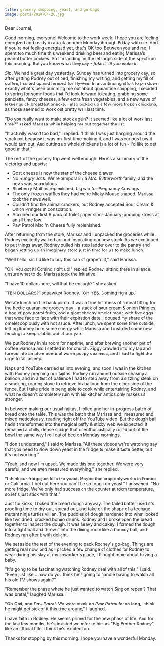 ```yaml
---
title: grocery shopping, yeast, and go-bags
image: posts/2020-04-20.jpg
---
```


Dear Journal,

Good morning, everyone!  Welcome to the work week.  I hope you are
feeling energized and ready to attack another Monday through Friday
with me.  And if you're not feeling energized yet, that's OK too.
Between you and me, I spent too much time this weekend drinking beer
and eating Marissa's peanut butter cookies.  So I'm landing on the
lethargic side of the spectrum this morning.  But you know what they
say - _fake it 'til you make it_.

_Sip_.  We had a great day yesterday.  Sunday has turned into grocery
day, so after getting Rodney out of bed, finishing my writing, and
getting my fill of coffee, I suited up and headed for Hy-Vee.  In a
continuing effort to pin down exactly what's been bumming me out about
quarantine shopping, I decided to spring for some foods that I'd look
forward to eating, grabbing some pancietta, fancy cheeses, a few extra
fresh vegetables, and a new wave of _lekker_ quick breakfast snacks.
I also picked up a few more frozen chickens, as those seemed to work
out pretty well last time.

"Do you really want to make stock again?  It seemed like a lot of work
last time?" asked Marissa while helping me put together the list.

"It actually wasn't too bad," I replied.  "I think I was just hanging
around the stock pot because it was my first time making it, and I was
curious how it would turn out.  And cutting up whole chickens is a lot
of fun - I'd like to get good at that."

The rest of the grocery trip went well enough.  Here's a summary of
the victories and upsets:

- Goat cheese is now the star of the cheese drawer.
- No _Hungry Jack_.  We're temporarily a _Mrs. Butterworth_ family,
  and the news was scandalous
- Blueberry Muffins replenished, big win for Pregnancy Cravings
- The only frozen waffles they had we're Micky Mouse shaped.  Marissa
  took the news well.
- Couldn't find the animal crackers, but Rodney accepted Sour Cream &
  Onion Pringles in consolation.
- Acquired our first 8 pack of toilet paper since January; pooping
  stress at an all time low.
- Paw Patrol Mac 'n Cheese fully replenished.

After returning from the store, Marissa and I unpacked the groceries
while Rodney excitedly walked around inspecting our new stock.  As we
continued to put things away, Rodney pulled his step ladder over to
the pantry and began setting up an imaginary store just in time for us
to make lunch.

"Well hello, sir.  I'd like to buy this can of grapefruit," said Marissa.

"OK, you got it!  Coming right up!" replied Rodney, sitting there in
silence, unsure what to do.  Marissa took the initiative.

"I have 10 dollars here, will that be enough?" she asked.

"TEN DOLLARS?" squawked Rodney.  "OH YES.  Coming right up."

We ate lunch on the back porch.  It was a true hot mess of a meal
fitting for the hectic quarantine grocery day - a stack of sour cream
& onion Pringles, a bag of paw patrol fruits, and a giant cheesy
omelet made with five eggs that were face to face with their
expiration date.  I doused my share of the omelet copiously with hot
sauce.  After lunch, we spent some time outside, letting Rodney burn
some energy while Marissa and I installed some new fencing to keep
rabbits out of our yard.

We put Rodney in his room for naptime, and after brewing another pot
of coffee Marissa and I settled in for church.  Ziggy crawled into my
lap and turned into an atom bomb of warm puppy coziness, and I had to
fight the urge to fall asleep.

Naps and YouTube carried us into evening, and soon I was in the
kitchen with Rodney prepping our fajitas.  Rodney ran around outside
chasing a balloon, and in a test of patience I had to step away from a
sizzling steak on a smoking, roaring stove to retrieve his balloon
from the other side of the fence.  But I take pride in being able to
cook while entertaining Rodney, and what he doesn't completely ruin
with his kitchen antics only makes us stronger.

In between making our usual fajitas, I rolled another in-progress
batch of bread onto the table.  This was the batch that Marissa and I
measured and mixed meticulously, reading right off the YouTube video.
But the dough ball hadn't transformed into the magical puffy & sticky
web we expected.  It remained a chilly, dense sludge that
unenthusiastically rolled out of the bowl the same way I roll out of
bed on Monday mornings.

"I don't understand," I said to Marissa.  "All these videos we're
watching say that you need to slow down yeast in the fridge to make it
taste better, but it's not working."

"Yeah, and now I'm upset.  We made this one together.  We were very
careful, and we even measured everything," she replied.

"I think our fridge just kills the yeast.  Maybe that crap only works
in France or California.  I bet out here you can't be so tough on
yeast," I answered.  "No more fridge.  We've only had success on the
counter at room temperature, so let's just stick with that."

Just for kicks, I baked the bread dough anyway.  The failed batter
used it's proofing time to dry out, spread out, and take on the shape
of a teenage mutant ninja turtles villian.  The puddles of dough
hardened into what looked like two dried, cracked bongo drums.  Rodney
and I broke open the bread together to inspect the dough.  It was
heavy and cakey.  I formed the dough into a tight ball and threw it
into the dining room like a bouncy ball, and Rodney ran after it with
delight.

We set aside the rest of the evening to pack Rodney's go-bag.  Things
are getting real now, and as I packed a few change of clothes for
Rodney to wear during his stay at my coworker's place, I thought more
about having a baby.

"It's going to be fascinating watching Rodney deal with all of this,"
I said.  "Even just like... how do you think he's going to handle
having to watch all his old TV shows again?"

"Remember the phase where he just wanted to watch _Sing_ on repeat?
That was brutal," laughed Marissa.

"Oh God, and _Paw Patrol_.  We were stuck on _Paw Patrol_ for so long,
I think he might get sick of it this time around," I laughed.

I have faith in Rodney.  He seems primed for the new phase of life.
And for the last few months, he's insisted we refer to him as "Big
Brother Rodney", like an official title.  I think he's excited too.

Thanks for stopping by this morning.  I hope you have a wonderful
Monday.
